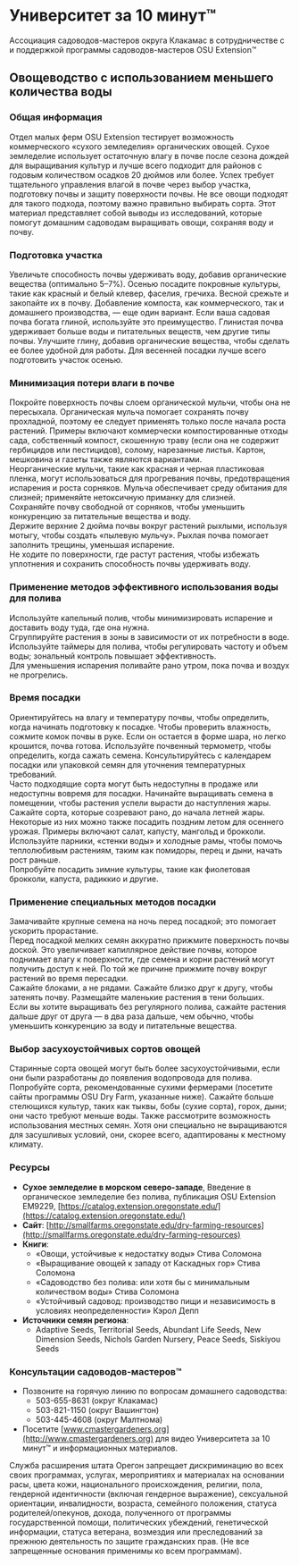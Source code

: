 # Университет за 10 минут™

Ассоциация садоводов-мастеров округа Клакамас в сотрудничестве с и поддержкой программы садоводов-мастеров OSU Extension™

## Овощеводство с использованием меньшего количества воды

### Общая информация

Отдел малых ферм OSU Extension тестирует возможность коммерческого «сухого земледелия» органических овощей. Сухое земледелие использует остаточную влагу в почве после сезона дождей для выращивания культур и лучше всего подходит для районов с годовым количеством осадков 20 дюймов или более. Успех требует тщательного управления влагой в почве через выбор участка, подготовку почвы и защиту поверхности почвы. Не все овощи подходят для такого подхода, поэтому важно правильно выбирать сорта. Этот материал представляет собой выводы из исследований, которые помогут домашним садоводам выращивать овощи, сохраняя воду и почву.

### Подготовка участка

Увеличьте способность почвы удерживать воду, добавив органические вещества (оптимально 5–7%). Осенью посадите покровные культуры, такие как красный и белый клевер, фаселия, гречиха. Весной срежьте и закопайте их в почву. Добавление компоста, как коммерческого, так и домашнего производства, — еще один вариант. Если ваша садовая почва богата глиной, используйте это преимущество. Глинистая почва удерживает больше воды и питательных веществ, чем другие типы почвы. Улучшите глину, добавив органические вещества, чтобы сделать ее более удобной для работы. Для весенней посадки лучше всего подготовить участок осенью.

### Минимизация потери влаги в почве

Покройте поверхность почвы слоем органической мульчи, чтобы она не пересыхала. Органическая мульча помогает сохранять почву прохладной, поэтому ее следует применять только после начала роста растений. Примеры включают коммерчески компостированные отходы сада, собственный компост, скошенную траву (если она не содержит гербицидов или пестицидов), солому, нарезанные листья. Картон, мешковина и газеты также являются вариантами.  
Неорганические мульчи, такие как красная и черная пластиковая пленка, могут использоваться для прогревания почвы, предотвращения испарения и роста сорняков. Мульча обеспечивает среду обитания для слизней; применяйте нетоксичную приманку для слизней.  
Сохраняйте почву свободной от сорняков, чтобы уменьшить конкуренцию за питательные вещества и воду.  
Держите верхние 2 дюйма почвы вокруг растений рыхлыми, используя мотыгу, чтобы создать «пылевую мульчу». Рыхлая почва помогает заполнить трещины, уменьшая испарение.  
Не ходите по поверхности, где растут растения, чтобы избежать уплотнения и сохранить способность почвы удерживать воду.

### Применение методов эффективного использования воды для полива

Используйте капельный полив, чтобы минимизировать испарение и доставить воду туда, где она нужна.  
Сгруппируйте растения в зоны в зависимости от их потребности в воде.  
Используйте таймеры для полива, чтобы регулировать частоту и объем воды; зональный контроль повышает эффективность.  
Для уменьшения испарения поливайте рано утром, пока почва и воздух не прогрелись.  

### Время посадки

Ориентируйтесь на влагу и температуру почвы, чтобы определить, когда начинать подготовку к посадке. Чтобы проверить влажность, сожмите комок почвы в руке. Если он остается в форме шара, но легко крошится, почва готова. Используйте почвенный термометр, чтобы определить, когда сажать семена. Консультируйтесь с календарем посадки или упаковкой семян для уточнения температурных требований.  
Часто подходящие сорта могут быть недоступны в продаже или недоступны вовремя для посадки. Начинайте выращивать семена в помещении, чтобы растения успели вырасти до наступления жары.  
Сажайте сорта, которые созревают рано, до начала летней жары. Некоторые из них можно также посадить поздним летом для осеннего урожая. Примеры включают салат, капусту, мангольд и брокколи.  
Используйте парники, «стенки воды» и холодные рамы, чтобы помочь теплолюбивым растениям, таким как помидоры, перец и дыни, начать рост раньше.  
Попробуйте посадить зимние культуры, такие как фиолетовая брокколи, капуста, радиккио и другие.

### Применение специальных методов посадки

Замачивайте крупные семена на ночь перед посадкой; это помогает ускорить прорастание.  
Перед посадкой мелких семян аккуратно прижмите поверхность почвы доской. Это увеличивает капиллярное действие почвы, которое поднимает влагу к поверхности, где семена и корни растений могут получить доступ к ней. По той же причине прижмите почву вокруг растений во время пересадки.  
Сажайте блоками, а не рядами. Сажайте близко друг к другу, чтобы затенять почву. Размещайте маленькие растения в тени больших.  
Если вы хотите выращивать без регулярного полива, сажайте растения дальше друг от друга — в два раза дальше, чем обычно, чтобы уменьшить конкуренцию за воду и питательные вещества.

### Выбор засухоустойчивых сортов овощей

Старинные сорта овощей могут быть более засухоустойчивыми, если они были разработаны до появления водопровода для полива. Попробуйте сорта, рекомендованные сухими фермерами (посетите сайты программы OSU Dry Farm, указанные ниже). Сажайте больше стелющихся культур, таких как тыквы, бобы (сухие сорта), горох, дыни; они часто требуют меньше воды. Также рассмотрите возможность использования местных семян. Хотя они специально не выращиваются для засушливых условий, они, скорее всего, адаптированы к местному климату.

### Ресурсы

- **Сухое земледелие в морском северо-западе**, Введение в органическое земледелие без полива, публикация OSU Extension EM9229, [https://catalog.extension.oregonstate.edu/](https://catalog.extension.oregonstate.edu/)
- **Сайт**: [http://smallfarms.oregonstate.edu/dry-farming-resources](http://smallfarms.oregonstate.edu/dry-farming-resources)
- **Книги**:
  - «Овощи, устойчивые к недостатку воды» Стива Соломона
  - «Выращивание овощей к западу от Каскадных гор» Стива Соломона
  - «Садоводство без полива: или хотя бы с минимальным количеством воды» Стива Соломона
  - «Устойчивый садовод: производство пищи и независимость в условиях неопределенности» Кэрол Депп
- **Источники семян региона**:
  - Adaptive Seeds, Territorial Seeds, Abundant Life Seeds, New Dimension Seeds, Nichols Garden Nursery, Peace Seeds, Siskiyou Seeds

### Консультации садоводов-мастеров™

- Позвоните на горячую линию по вопросам домашнего садоводства:  
  - 503-655-8631 (округ Клакамас)  
  - 503-821-1150 (округ Вашингтон)  
  - 503-445-4608 (округ Малтнома)  
- Посетите [www.cmastergardeners.org](http://www.cmastergardeners.org) для видео Университета за 10 минут™ и информационных материалов.

Служба расширения штата Орегон запрещает дискриминацию во всех своих программах, услугах, мероприятиях и материалах на основании расы, цвета кожи, национального происхождения, религии, пола, гендерной идентичности (включая гендерное выражение), сексуальной ориентации, инвалидности, возраста, семейного положения, статуса родителей/опекунов, дохода, полученного от программы государственной помощи, политических убеждений, генетической информации, статуса ветерана, возмездия или преследований за прежнюю деятельность по защите гражданских прав. (Не все запрещенные основания применимы ко всем программам).